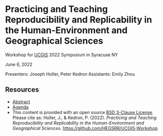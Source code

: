# Practicing and Teaching Reproducibility and Replicability in the Human-Environment and Geographical Sciences

Workshop for [UCGIS](https://www.ucgis.org/) 2022 Symposium in Syracuse NY

June 6, 2022

Presenters: Joseph Holler, Peter Kedron
Assistants: Emily Zhou

## Resources

- [Abstract](Abstract.md)
- [Agenda](Agenda.md)
- This content is provided with an open source [BSD 3-Clause License](LICENSE). Please cite as: Holler, J., & Kedron, P. (2022). *Practicing and Teaching Reproducibility and Replicability in the Human-Environment and Geographical Sciences*. https://github.com/HEGSRR/UCGIS-Workshop
